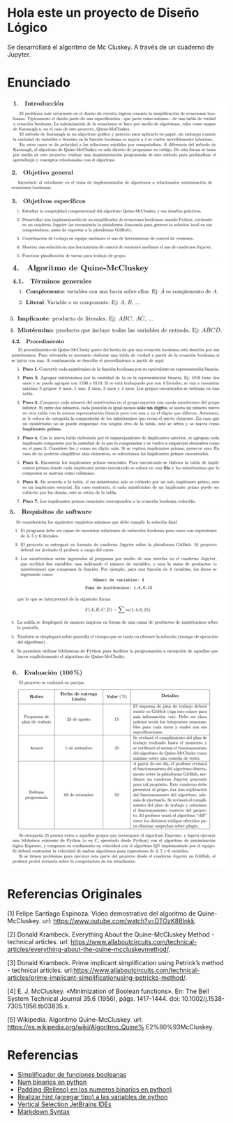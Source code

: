 # Hola este un proyecto de Diseño Lógico

Se desarrollará el algoritmo de Mc Cluskey. A través de un cuaderno de Jupyter.

# Enunciado

![](images/enunciado_0.png)
![](images/enunciado_1.png)
![](images/enunciado_2.png)
![](images/enunciado_3.png)
![](images/enunciado_4.png)
![](images/enunciado_5.png)
![](images/enunciado_6.png)
![](images/enunciado_7.png) 

# Referencias Originales

[1] Felipe Santiago Espinoza. Video demostrativo del algoritmo de Quine-McCluskey. url: https://www.outube.com/watch?v=DTOzK88Inkk.

[2] Donald Krambeck. Everything About the Quine-McCluskey Method - technical articles. url: https://www.allaboutcircuits.com/technical-articles/everything-about-the-quine-mccluskeymethod/.

[3] Donald Krambeck. Prime implicant simplification using Petrick’s method - technical articles. url:https://www.allaboutcircuits.com/technical-articles/prime-implicant-simplificationusing-petricks-method/.

[4] E. J. McCluskey. «Minimization of Boolean functions». En: The Bell System Technical Journal 35.6
(1956), págs. 1417-1444. doi: 10.1002/j.1538-7305.1956.tb03835.x.

[5] Wikipedia. Algoritmo Quine–McCluskey. url: https://es.wikipedia.org/wiki/Algoritmo_Quine%
E2%80%93McCluskey.

# Referencias
- [Simplificador de funciones booleanas](http://tma.main.jp/logic/index_en.html)
- [Num binarios en python](https://www.w3schools.com/python/ref_func_bin.asp#:~:text=The%20bin()%20function%20returns,start%20with%20the%20prefix%200b%20.)
- [Padding (Relleno) en los numeros binarios en python)](https://stackoverflow.com/questions/16926130/convert-to-binary-and-keep-leading-zeros)
- [Realizar hint (agregar tipo) a las variables de python](https://docs.python.org/3/library/typing.html)
- [Vertical Selection JetBrains IDEs](https://georgik.rocks/intellij-idea-vertical-text-block-selection/)
- [Markdown Syntax](https://gist.github.com/cuonggt/9b7d08a597b167299f0d)